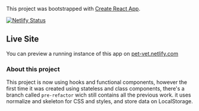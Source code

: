 This project was bootstrapped with [Create React App](https://github.com/facebook/create-react-app).

[![Netlify Status](https://api.netlify.com/api/v1/badges/97397c03-ead4-46ac-8e0a-1f015d78b89a/deploy-status)](https://app.netlify.com/sites/pet-vet/deploys)

## Live Site

You can preview a running instance of this app on [pet-vet.netlify.com](https://pet-vet.netlify.com)

### About this project
This project is now using hooks and functional components, however the first time it was created using stateless and class components, there's a branch called `pre-refactor` wich still contains all the previous work. it uses normalize and skeleton for CSS and styles, and store data on LocalStorage.

